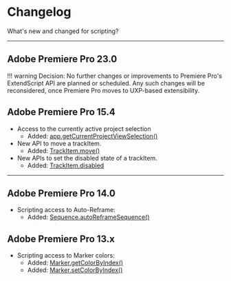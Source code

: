 # Changelog

What's new and changed for scripting?

---

## Adobe Premiere Pro 23.0

!!! warning
    Decision: No further changes or improvements to Premiere Pro's ExtendScript API are planned or scheduled. Any such changes will be reconsidered, once Premiere Pro moves to UXP-based extensibility.

## Adobe Premiere Pro 15.4

- Access to the currently active project selection
    - Added: [app.getCurrentProjectViewSelection()](../application/application.md#appgetcurrentprojectviewselection)
- New API to move a trackItem.
    - Added: [TrackItem.move()](../item/trackitem.md#trackitemmove)
- New APIs to set the disabled state of a trackItem.
    - Added: [TrackItem.disabled](../item/trackitem.md#trackitemdisabled)

---

## Adobe Premiere Pro 14.0

- Scripting access to Auto-Reframe:
    - Added: [Sequence.autoReframeSequence()](../sequence/sequence.md#sequenceautoreframesequence)

## Adobe Premiere Pro 13.x

- Scripting access to Marker colors:
    - Added: [Marker.getColorByIndex()](../general/marker.md#markergetcolorbyindex)
    - Added: [Marker.setColorByIndex()](../general/marker.md#markersetcolorbyindex)
